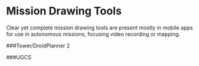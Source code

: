 # Mission Drawing Tools

Clear yet complete mission drawing tools are present mostly in mobile apps for use in
autonomous missions, focusing video recording or mapping.

###Tower/DroidPlanner 2

###UGCS